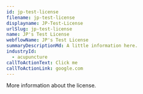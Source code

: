 ```yaml
---
id: jp-test-license
filename: jp-test-license
displayname: JP-Test-License
urlSlug: jp-test-license
name: JP's Test License
webflowName: JP's Test License
summaryDescriptionMd: A little information here.
industryId:
  - acupuncture
callToActionText: Click me
callToActionLink: google.com
---
```

More information about the license.